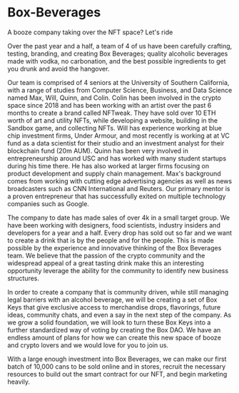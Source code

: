 # Box-Beverages
A booze company taking over the NFT space? Let's ride

Over the past year and a half, a team of 4 of us have been carefully crafting, testing, branding, and creating Box Beverages; quality alcoholic beverages made with vodka, no carbonation, and the best possible ingredients to get you drunk and avoid the hangover.

Our team is comprised of 4 seniors at the University of Southern California, with a range of studies from Computer Science, Business, and Data Science named Max, Will, Quinn, and Colin. Colin has been involved in the crypto space since 2018 and has been working with an artist over the past 6 months to create a brand called NFTweak. They have sold over 10 ETH worth of art and utility NFTs, while developing a website, building in the Sandbox game, and collecting NFTs. Will has experience working at blue chip investment firms, Under Armour, and most recently is working at at VC fund as a data scientist for their studio and an investment analyst for their blockchain fund (20m AUM). Quinn has been very involved in entrepreneurship around USC and has worked with many student startups during his time there. He has also worked at larger firms focusing on product development and supply chain management. Max's background comes from working with cutting edge advertising agencies as well as news broadcasters such as CNN International and Reuters. Our primary mentor is a proven entrepreneur that has successfully exited on multiple technology companies such as Google. 

The company to date has made sales of over 4k in a small target group. We have been working with designers, food scientists, industry insiders and developers for a year and a half. Every drop has sold out so far and we want to create a drink that is by the people and for the people. This is made possible by the experience and innovative thinking of the Box Beverages team. We believe that the passion of the crypto community and the widespread appeal of a great tasting drink make this an interesting opportunity leverage the ability for the community to identify new business structures. 

In order to create a company that is community driven, while still managing legal barriers with an alcohol beverage, we will be creating a set of Box Keys that give exclusive access to merchandise drops, flavorings, future ideas, community chats, and even a say in the next step of the company. As we grow a solid foundation, we will look to turn these Box Keys into a further standardized way of voting by creating the Box DAO. We have an endless amount of plans for how we can create this new space of booze and crypto lovers and we would love for you to join us. 

With a large enough investment into Box Beverages, we can make our first batch of 10,000 cans to be sold online and in stores, recruit the necessary resources to build out the smart contract for our NFT, and begin marketing heavily.
